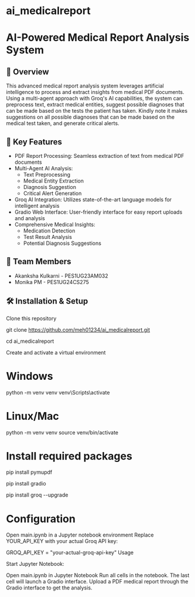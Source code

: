 # ai_medicalreport
# AI-Powered Medical Report Analysis System
## 🏥 Overview
This advanced medical report analysis system leverages artificial intelligence to process and extract insights from medical PDF documents. Using a multi-agent approach with Groq's AI capabilities, the system can preprocess text, extract medical entities, suggest possible diagnoses that can be made based on the tests the patient has taken. Kindly note it makes suggestions on all possible diagnoses that can be made based on the medical test taken, and generate critical alerts.

## 🚀 Key Features
- PDF Report Processing: Seamless extraction of text from medical PDF documents
- Multi-Agent AI Analysis:
  - Text Preprocessing
  - Medical Entity Extraction
  - Diagnosis Suggestion
  - Critical Alert Generation
- Groq AI Integration: Utilizes state-of-the-art language models for intelligent analysis
- Gradio Web Interface: User-friendly interface for easy report uploads and analysis
- Comprehensive Medical Insights:
  - Medication Detection
  - Test Result Analysis
  - Potential Diagnosis Suggestions

## 👥 Team Members
- Akanksha Kulkarni - PES1UG23AM032
- Monika PM - PES1UG24CS275

## 🛠 Installation & Setup


Clone this repository

git clone https://github.com/meh01234/ai_medicalreport.git

cd ai_medicalreport

Create and activate a virtual environment

# Windows
python -m venv venv
venv\Scripts\activate

# Linux/Mac
python -m venv venv
source venv/bin/activate

# Install required packages

pip install pymupdf

pip install gradio

pip install groq --upgrade

# Configuration

Open main.ipynb in a Jupyter notebook environment
Replace YOUR_API_KEY with your actual Groq API key:

GROQ_API_KEY = "your-actual-groq-api-key"
Usage

Start Jupyter Notebook:


Open main.ipynb in Jupyter Notebook
Run all cells in the notebook. The last cell will launch a Gradio interface.
Upload a PDF medical report through the Gradio interface to get the analysis.
   

